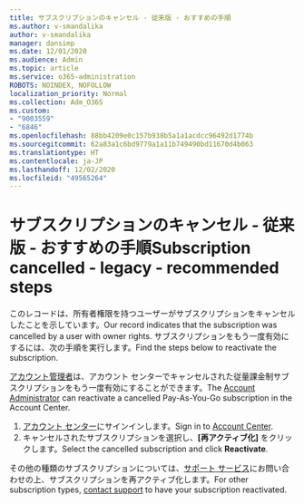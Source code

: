```yaml
---
title: サブスクリプションのキャンセル - 従来版 - おすすめの手順
ms.author: v-smandalika
author: v-smandalika
manager: dansimp
ms.date: 12/01/2020
ms.audience: Admin
ms.topic: article
ms.service: o365-administration
ROBOTS: NOINDEX, NOFOLLOW
localization_priority: Normal
ms.collection: Adm_O365
ms.custom:
- "9003559"
- "6846"
ms.openlocfilehash: 88bb4209e0c157b938b5a1a1acdcc96492d1774b
ms.sourcegitcommit: 62a83a1c6bd9779a1a11b749490bd11670d4b063
ms.translationtype: HT
ms.contentlocale: ja-JP
ms.lasthandoff: 12/02/2020
ms.locfileid: "49565264"
---
```

# <a name="subscription-cancelled---legacy---recommended-steps"></a><span data-ttu-id="cbd8c-102">サブスクリプションのキャンセル - 従来版 - おすすめの手順</span><span class="sxs-lookup"><span data-stu-id="cbd8c-102">Subscription cancelled - legacy - recommended steps</span></span>

<span data-ttu-id="cbd8c-103">このレコードは、所有者権限を持つユーザーがサブスクリプションをキャンセルしたことを示しています。</span><span class="sxs-lookup"><span data-stu-id="cbd8c-103">Our record indicates that the subscription was cancelled by a user with owner rights.</span></span> <span data-ttu-id="cbd8c-104">サブスクリプションをもう一度有効にするには、次の手順を実行します。</span><span class="sxs-lookup"><span data-stu-id="cbd8c-104">Find the steps below to reactivate the subscription.</span></span>

<span data-ttu-id="cbd8c-105">[アカウント管理者](https://docs.microsoft.com/azure/cost-management-billing/manage/billing-subscription-transfer?WT.mc_id=Portal-Microsoft_Azure_Support#whoisaa)は、アカウント センターでキャンセルされた従量課金制サブスクリプションをもう一度有効にすることができます。</span><span class="sxs-lookup"><span data-stu-id="cbd8c-105">The [Account Administrator](https://docs.microsoft.com/azure/cost-management-billing/manage/billing-subscription-transfer?WT.mc_id=Portal-Microsoft_Azure_Support#whoisaa) can reactivate a cancelled Pay-As-You-Go subscription in the Account Center.</span></span>

1. <span data-ttu-id="cbd8c-106">[アカウント センター](https://account.azure.com/Subscriptions)にサインインします。</span><span class="sxs-lookup"><span data-stu-id="cbd8c-106">Sign in to [Account Center](https://account.azure.com/Subscriptions).</span></span>
2. <span data-ttu-id="cbd8c-107">キャンセルされたサブスクリプションを選択し、**[再アクティブ化]** をクリックします。</span><span class="sxs-lookup"><span data-stu-id="cbd8c-107">Select the cancelled subscription and click **Reactivate**.</span></span>

<span data-ttu-id="cbd8c-108">その他の種類のサブスクリプションについては、[サポート サービス](https://ms.portal.azure.com/#blade/Microsoft_Azure_Support/HelpAndSupportBlade/overview)にお問い合わせの上、サブスクリプションを再アクティブ化します。</span><span class="sxs-lookup"><span data-stu-id="cbd8c-108">For other subscription types, [contact support](https://ms.portal.azure.com/#blade/Microsoft_Azure_Support/HelpAndSupportBlade/overview) to have your subscription reactivated.</span></span>
